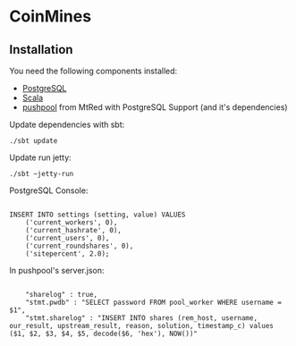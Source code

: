 CoinMines
=========


Installation
------------

You need the following components installed:

- [PostgreSQL](http://www.postgresql.org)
- [Scala](http://www.scala-lang.org)
- [pushpool](https://github.com/MtRed/pushpool) from MtRed with PostgreSQL Support (and it's dependencies)


Update dependencies with sbt:

<code>./sbt update</code>


Update run jetty:

<code>./sbt ~jetty-run</code>


PostgreSQL Console:

<code>
INSERT INTO settings (setting, value) VALUES
	('current_workers', 0),
	('current_hashrate', 0),
	('current_users', 0),
	('current_roundshares', 0),
	('sitepercent', 2.0);
</code>


In pushpool's server.json:

<code>
	"sharelog" : true,
	"stmt.pwdb" : "SELECT password FROM pool_worker WHERE username = $1",
	"stmt.sharelog" : "INSERT INTO shares (rem_host, username, our_result, upstream_result, reason, solution, timestamp_c) values ($1, $2, $3, $4, $5, decode($6, 'hex'), NOW())"
</code>
